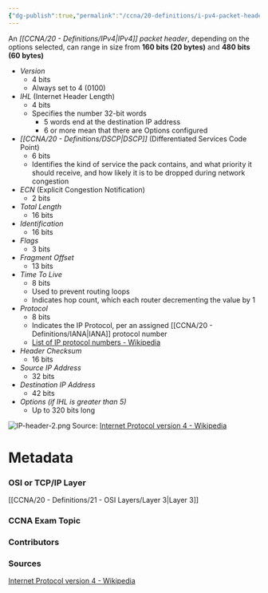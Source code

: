 ```yaml
---
{"dg-publish":true,"permalink":"/ccna/20-definitions/i-pv4-packet-header/","tags":["defs_ccna"]}
---
```


An *[[CCNA/20 - Definitions/IPv4\|IPv4]] packet header*, depending on the options selected, can range in size from **160 bits (20 bytes)** and **480 bits (60 bytes)**
- *Version*
	- 4 bits
	- Always set to 4 (0100)
- *IHL* (Internet Header Length)
	- 4 bits
	- Specifies the number 32-bit words
		- 5 words end at the destination IP address
		- 6 or more mean that there are Options configured
- *[[CCNA/20 - Definitions/DSCP\|DSCP]]* (Differentiated Services Code Point)
	- 6 bits
	- Identifies the kind of service the pack contains, and what priority it should receive, and how likely it is to be dropped during network congestion
- *ECN* (Explicit Congestion Notification)
	- 2 bits
- *Total Length*
	- 16 bits
- *Identification*
	- 16 bits
- *Flags*
	- 3 bits
- *Fragment Offset*
	- 13 bits
- *Time To Live*
	- 8 bits
	- Used to prevent routing loops
	- Indicates hop count, which each router decrementing the value by 1
- *Protocol*
	- 8 bits
	- Indicates the IP Protocol, per an assigned [[CCNA/20 - Definitions/IANA\|IANA]] protocol number
	- [List of IP protocol numbers - Wikipedia](https://en.wikipedia.org/wiki/List_of_IP_protocol_numbers)
- *Header Checksum*
	- 16 bits
- *Source IP Address*
	- 32 bits
- *Destination IP Address*
	- 42 bits
- *Options (if IHL is greater than 5)*
	- Up to 320 bits long

![IP-header-2.png](/img/user/Attachments/IP-header-2.png)
Source: [Internet Protocol version 4 - Wikipedia](https://en.wikipedia.org/wiki/Internet_Protocol_version_4#Header)




# Metadata
### OSI or TCP/IP Layer
[[CCNA/20 - Definitions/21 - OSI Layers/Layer 3\|Layer 3]]
### CCNA Exam Topic

### Contributors

### Sources
[Internet Protocol version 4 - Wikipedia](https://en.wikipedia.org/wiki/Internet_Protocol_version_4)
